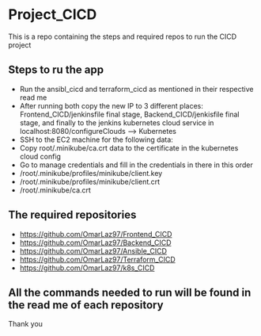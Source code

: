 # Project_CICD
This is a repo containing the steps and required repos to run the CICD project

## Steps to ru the app

- Run the ansibl_cicd and terraform_cicd as mentioned in their respective read me 
- After running both copy the new IP to 3 different places: Frontend_CICD/jenkinsfile final stage, Backend_CICD/jenkisfile final stage, and finally to the jenkins kubernetes cloud service in localhost:8080/configureClouds --> Kubernetes
- SSH to the EC2 machine for the following data:
- Copy root/.minikube/ca.crt data to the certificate in the kubernetes cloud config
- Go to manage credentials and fill in the credentials in there in this order
- /root/.minikube/profiles/minikube/client.key
- /root/.minikube/profiles/minikube/client.crt
- /root/.minikube/ca.crt


## The required repositories

-  https://github.com/OmarLaz97/Frontend_CICD
-  https://github.com/OmarLaz97/Backend_CICD
-  https://github.com/OmarLaz97/Ansible_CICD
-  https://github.com/OmarLaz97/Terraform_CICD 
-  https://github.com/OmarLaz97/k8s_CICD


## All the commands needed to run will be found in the read me of each repository
Thank you


